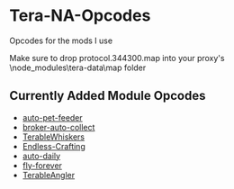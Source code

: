 # Tera-NA-Opcodes
Opcodes for the mods I use

Make sure to drop protocol.344300.map into your proxy's \node_modules\tera-data\map folder

## Currently Added Module Opcodes
- [auto-pet-feeder](https://github.com/TerableCoder/auto-pet-feeder)
- [broker-auto-collect](https://github.com/mopihu/broker-auto-collect)
- [TerableWhiskers](https://github.com/TerableCoder/TerableWhiskers)
- [Endless-Crafting](https://github.com/TerableCoder/Endless-Crafting)
- [auto-daily](https://github.com/TerableCoder/auto-daily)
- [fly-forever](https://github.com/tera-mods/fly-forever)
- [TerableAngler](https://github.com/TerableCoder/TerableAngler)
